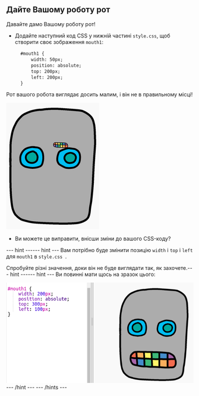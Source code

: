 ## Дайте Вашому роботу рот

Давайте дамо Вашому роботу рот!

- Додайте наступний код CSS у нижній частині `style.css`, щоб створити своє зображення `mouth1`:
    
        #mouth1 {
            width: 50px;
            position: absolute;
            top: 200px;
            left: 200px;
        }
        

Рот вашого робота виглядає досить малим, і він не в правильному місці!

![скріншот](images/robot-mouth.png)

- Ви можете це виправити, внісши зміни до вашого CSS-коду?

--- hint ------ hint --- Вам потрібно буде змінити позицію `width` і `top` і `left` для `mouth1` в `style.css `.

Спробуйте різні значення, доки він не буде виглядати так, як захочете.--- hint ------ hint --- Ви повинні мати щось на зразок цього:

![скріншот](images/robot-mouth-code.png) --- /hint --- --- /hints ---